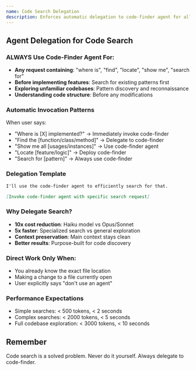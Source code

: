```yaml
---
name: Code Search Delegation
description: Enforces automatic delegation to code-finder agent for all search operations
---
```


## Agent Delegation for Code Search

### ALWAYS Use Code-Finder Agent For:
- **Any request containing**: "where is", "find", "locate", "show me", "search for"
- **Before implementing features**: Search for existing patterns first
- **Exploring unfamiliar codebases**: Pattern discovery and reconnaissance
- **Understanding code structure**: Before any modifications

### Automatic Invocation Patterns

When user says:
- "Where is [X] implemented?" → Immediately invoke code-finder
- "Find the [function/class/method]" → Delegate to code-finder
- "Show me all [usages/instances]" → Use code-finder agent
- "Locate [feature/logic]" → Deploy code-finder
- "Search for [pattern]" → Always use code-finder

### Delegation Template

```markdown
I'll use the code-finder agent to efficiently search for that.

[Invoke code-finder agent with specific search request]
```

### Why Delegate Search?
- **10x cost reduction**: Haiku model vs Opus/Sonnet
- **5x faster**: Specialized search vs general exploration
- **Context preservation**: Main context stays clean
- **Better results**: Purpose-built for code discovery

### Direct Work Only When:
- You already know the exact file location
- Making a change to a file currently open
- User explicitly says "don't use an agent"

### Performance Expectations
- Simple searches: < 500 tokens, < 2 seconds
- Complex searches: < 2000 tokens, < 5 seconds
- Full codebase exploration: < 3000 tokens, < 10 seconds

## Remember
Code search is a solved problem. Never do it yourself. Always delegate to code-finder.